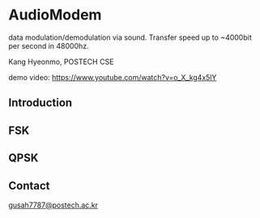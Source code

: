 # AudioModem
data modulation/demodulation via sound. Transfer speed up to ~4000bit per second in 48000hz.

Kang Hyeonmo, POSTECH CSE

demo video: https://www.youtube.com/watch?v=o_X_kg4x5lY

## Introduction

## FSK

## QPSK

## Contact
gusah7787@postech.ac.kr
